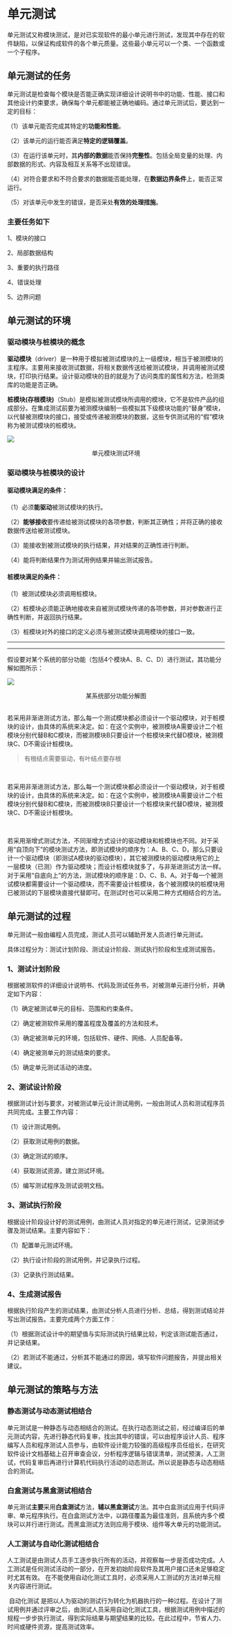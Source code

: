 # 单元测试

​	单元测试又称模块测试，是对已实现软件的最小单元进行测试，发现其中存在的软件缺陷，以保证构成软件的各个单元质量。这些最小单元可以一个类、一个函数或一个子程序。

## 单元测试的任务

​	单元测试是检查每个模块是否能正确实现详细设计说明书中的功能、性能、接口和其他设计约束要求，确保每个单元都能被正确地编码。通过单元测试后，要达到一定的目标：

（1）该单元能否完成其特定的**功能和性能**。

（2）该单元的运行能否满足**特定的逻辑覆盖**。

（3）在运行该单元时，其**内部的数据**能否保持**完整性**。包括全局变量的处理、内部数据的形式、内容及相互关系等不出现错误。

（4）对符合要求和不符合要求的数据能否能处理，在**数据边界条件**上，能否正常运行。

（5）对该单元中发生的错误，是否采处**有效的处理措施**。

### 主要任务如下

1、模块的接口

2、局部数据结构

3、重要的执行路径

4、错误处理

5、边界问题



## 单元测试的环境

### 驱动模块与桩模块的概念

**驱动模块**（driver）是一种用于模拟被测试模块的上一级模块，相当于被测模块的主程序。主要用来接收测试数据，将相关数据传送给被测试模块，并调用被测试模块，打印执行结果。设计驱动模块的目的就是为了访问类库的属性和方法，检测类库的功能是否正确。

**桩模块(存根模块)**（Stub）是模拟被测试模块所调用的模块，它不是软件产品的组成部分。在集成测试前要为被测模块编制一些模拟其下级模块功能的“替身”模块，以代替被测模块的接口，接受或传递被测模块的数据，这些专供测试用的“假”模块称为被测试模块的桩模块。



![](https://raw.githubusercontent.com/ZanderZhao/images/master/img2019/20191017194036.png)

<center>单元模块测试环境</center>

### 驱动模块与桩模块的设计

#### 驱动模块满足的条件：

（1）必须**能驱动**被测试模块的执行。

（2）**能够接收**要传递给被测试模块的各项参数，判断其正确性；并将正确的接收数据传送给被测试模块。

（3）能接收到被测试模块的执行结果，并对结果的正确性进行判断。

（4）能将判断结果作为测试用例结果并输出测试报告。

#### 桩模块满足的条件：

（1）被测试模块必须调用桩模块。

（2）桩模块必须能正确地接收来自被测试模块传递的各项参数，并对参数进行正确性判断，并返回执行结果。

（3）桩模块对外的接口的定义必须与被测试模块调用模块的接口一致。



-------------------------

------------------

假设要对某个系统的部分功能（包括4个模块A、B、C、D）进行测试，其功能分解如图所示：

![](https://raw.githubusercontent.com/ZanderZhao/images/master/img2019/20191017194523.png)

<center>某系统部分功能分解图</center>

<br />

若采用非渐进测试方法，那么每一个测试模块都必须设计一个驱动模块，对于桩模块的设计，由具体的系统来决定。如：在这个实例中，被测模块A需要设计二个桩模块分别代替B和C模块，而被测模块B只要设计一个桩模块来代替D模块，被测模块C、D不需设计桩模块。

> 有根结点需要驱动，有叶结点要存根

<br />

若采用非渐进测试方法，那么每一个测试模块都必须设计一个驱动模块，对于桩模块的设计，由具体的系统来决定。如：在这个实例中，被测模块A需要设计二个桩模块分别代替B和C模块，而被测模块B只要设计一个桩模块来代替D模块，被测模块C、D不需设计桩模块。

<br />

若采用渐增式测试方法，不同渐增方式设计的驱动模块和桩模块也不同。对于采用“自顶向下”的模块测试方法，即测试模块的顺序为：A、B、C、D，那么只要设计一个驱动模块（即测试A模块的驱动模块），其它被测模块的驱动模块用它的上一层模块（已测）作为驱动模块；而设计桩模块就多了，与非渐进测试方法一样。对于采用“自底向上”的方法，测试模块的顺序是：D、C、B、A。对于每一个被测试模块都需要设计一个驱动模块，而不需要设计桩模块，各个被测模块的桩模块用已被测试的下层模块直接代替即可。在测试时也可以采用二种方式相结合的方法。





## 单元测试的过程

​	单元测试一般由编程人员完成，测试人员可以辅助开发人员进行单元测试。

​	具体过程分为：测试计划阶段、测试设计阶段、测试执行阶段和生成测试报告。

### 1、测试计划阶段

根据被测软件的详细设计说明书、代码及测试任务书，对被测单元进行分析，并确定如下内容：

（1）确定被测试单元的目标、范围和约束条件。

（2）确定被测软件采用的覆盖程度及覆盖的方法和技术。

（3）确定被测单元的环境，包括软件、硬件、网络、人员配备等。

（4）确定被测单元的测试结束的要求。

（5）确定单元测试活动的进度。



### 2、测试设计阶段

根据测试计划与要求，对被测试单元设计测试用例，一般由测试人员和测试程序员共同完成。主要工作内容：

（1）设计测试用例。

（2）获取测试用例的数据。

（3）确定测试的顺序。

（4）获取测试资源，建立测试环境。

（5）编写测试程序及测试说明文档。



### 3、测试执行阶段

根据设计阶段设计好的测试用例，由测试人员对指定的单元进行测试，记录测试步骤及测试结果。主要内容如下：

（1）配置单元测试环境。

（2）执行设计阶段的测试用例，并记录执行过程。

（3）记录执行测试结果。



### 4、生成测试报告

根据执行阶段产生的测试结果，由测试分析人员进行分析、总结，得到测试结论并写出测试报告。主要完成两个方面工作：

（1）根据测试设计中的期望值与实际测试执行结果比较，判定该测试能否通过，并记录结果。

（2）若测试不能通过，分析其不能通过的原因，填写软件问题报告，并提出相关建议。





## 单元测试的策略与方法

### 静态测试与动态测试相结合

​	单元测试是一种静态与动态相结合的测试。在执行动态测试之前，经过编译后的单元测试内容，先进行静态代码复审，找出其中的错误，可以由程序设计人员、程序编写人员和程序测试人员参与，由软件设计能力较强的高级程序员任组长，在研究软件设计文档基础上召开审查会议，分析程序逻辑与错误清单，测试预演，人工测试，代码复审后再进行计算机代码执行活动的动态测试。所以说是静态与动态相结合的测试。



### 白盒测试与黑盒测试相结合

​	单元测试**主要**采用**白盒测试**方法，**辅以黑盒测试**方法。其中白盒测试应用于代码评审、单元程序执行。在白盒测试方法中，以路径覆盖为最佳准则，且系统内多个模块可以并行进行测试。而黑盒测试方法则应用于模块、组件等大单元的功能测试。



### 人工测试与自动化测试相结合

​	人工测试是由测试人员手工逐步执行所有的活动，并观察每一步是否成功完成。人工测试是任何测试活动的一部分，在开发初始阶段软件及其用户接口还未足够稳定时尤其有效。	在不能使用自动化测试工具时，必须采用人工测试的方法对单元相关内容进行测试。

​	自动化测试 是把以人为驱动的测试行为转化为机器执行的一种过程。在设计了测试用例并通过评审之后，由测试人员采用自动化测试工具，根据测试用例中描述的规程一步步执行测试，得到实际结果与期望结果的比较。在此过程中，节省人力、时间或硬件资源，提高测试效率。



























